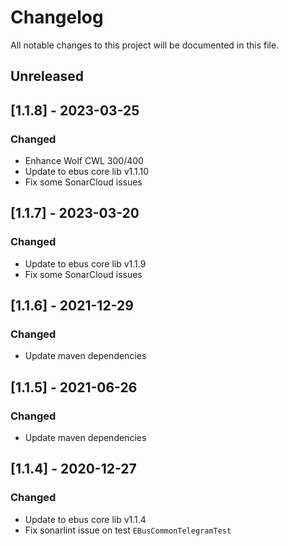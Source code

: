 # Changelog
All notable changes to this project will be documented in this file.

## Unreleased 

## [1.1.8] - 2023-03-25
### Changed
- Enhance Wolf CWL 300/400
- Update to ebus core lib v1.1.10
- Fix some SonarCloud issues

## [1.1.7] - 2023-03-20
### Changed
- Update to ebus core lib v1.1.9
- Fix some SonarCloud issues

## [1.1.6] - 2021-12-29
### Changed
- Update maven dependencies

## [1.1.5] - 2021-06-26
### Changed
- Update maven dependencies

## [1.1.4] - 2020-12-27
### Changed
- Update to ebus core lib v1.1.4
- Fix sonarlint issue on test ``EBusCommonTelegramTest``
